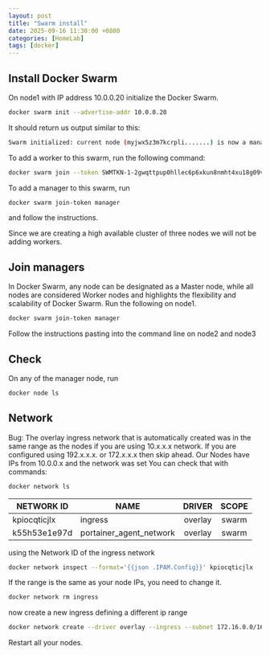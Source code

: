 ```yaml
---
layout: post
title: "Swarm install"
date: 2025-09-16 11:30:00 +0800
categories: [HomeLab]
tags: [docker]
---
```


## Install Docker Swarm

On node1 with IP address 10.0.0.20 initialize the Docker Swarm.

```bash 
docker swarm init --advertise-addr 10.0.0.20
```

It should return us output similar to this:

```bash
Swarm initialized: current node (myjwx5z3m7kcrpli.......) is now a manager.
```

To add a worker to this swarm, run the following command:

```bash
docker swarm join --token SWMTKN-1-2gwqttpup0hllec6p6xkun8nmht4xu18g09vsxyjhlyqc........... 10.0.0.20:2377
```

To add a manager to this swarm, run 

```bash
docker swarm join-token manager
```
 and follow the instructions.


Since we are creating a high available cluster of three nodes we will not be adding workers.


## Join managers
In Docker Swarm, any node can be designated as a Master node, while all nodes are considered Worker nodes and highlights the flexibility and scalability of Docker Swarm.
Run the following on node1.

```bash
docker swarm join-token manager
```

Follow the instructions pasting into the command line on node2 and node3

## Check
On any of the manager node, run

```bash
docker node ls
```

## Network
Bug: The overlay ingress network that is automatically created was in the same range as the nodes if you are using 10.x.x.x network. If you are configured using 192.x.x.x. or 172.x.x.x then skip ahead.
Our Nodes have IPs from 10.0.0.x and the network was set
You can check that with commands:

```bash
docker network ls
```

| NETWORK ID   | NAME                  | DRIVER  | SCOPE |
|--------------|-----------------------|:-------:|:-----:|
| kpiocqticjlx | ingress               | overlay | swarm |
| k55h53e1e97d | portainer_agent_network | overlay | swarm |

using the Network ID of the ingress network

```bash
docker network inspect --format='{{json .IPAM.Config}}' kpiocqticjlx
```
If the range is the same as your node IPs, you need to change it.

```bash
docker network rm ingress
```

now create a new ingress defining a different ip range

```bash
docker network create --driver overlay --ingress --subnet 172.16.0.0/16 --gateway 172.16.0.1 ingress
```

Restart all your nodes.
